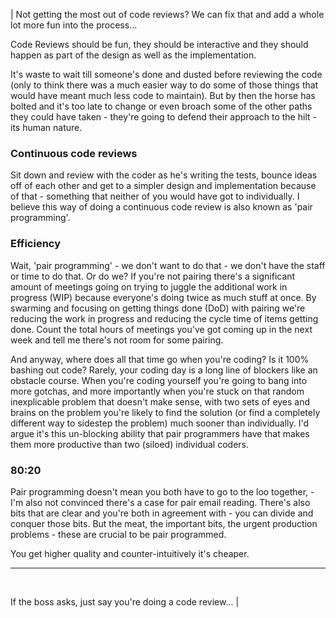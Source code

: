 | Not getting the most out of code reviews? We can fix that and add a whole lot more fun into the process...

<!--more-->

Code Reviews should be fun, they should be interactive and they should happen as part of the design as well as the implementation.

It's waste to wait till someone's done and dusted before reviewing the code (only to think there was a much easier way to do some of those things that would have meant much less code to maintain). But by then the horse has bolted and it's too late to change or even broach some of the other paths they could have taken - they're going to defend their approach to the hilt - its human nature.

<h3>Continuous code reviews</h3>

Sit down and review with the coder as he's writing the tests, bounce ideas off of each other and get to a simpler design and implementation because of that - something that neither of you would have got to individually. I believe this way of doing a continuous code review is also known as 'pair programming'.

<h3>Efficiency</h3>

Wait, 'pair programming' - we don't want to do that - we don't have the staff or time to do that. Or do we? If you're not pairing there's a significant amount of meetings going on trying to juggle the additional work in progress (WIP) because everyone's doing twice as much stuff at once. By swarming and focusing on getting things done (DoD) with pairing we're reducing the work in progress and reducing the cycle time of items getting done. Count the total hours of meetings you've got coming up in the next week and tell me there's not room for some pairing.

And anyway, where does all that time go when you're coding? Is it 100% bashing out code? Rarely, your coding day is a long line of blockers like an obstacle course. When you're coding yourself you're going to bang into more gotchas, and more importantly when you're stuck on that random inexplicable problem that doesn't make sense, with two sets of eyes and brains on the problem you're likely to find the solution (or find a completely different way to sidestep the problem) much sooner than individually. I'd argue it's this un-blocking ability that pair programmers have that makes them more productive than two (siloed) individual coders.

<h3>80:20</h3>

Pair programming doesn't mean you both have to go to the loo together, - I'm also not convinced there's a case for pair email reading. There's also bits that are clear and you're both in agreement with - you can divide and conquer those bits. But the meat, the important bits, the urgent production problems - these are crucial to be pair programmed.

You get higher quality and counter-intuitively it's cheaper.

<hr />

&nbsp;

If the boss asks, just say you're doing a code review... |